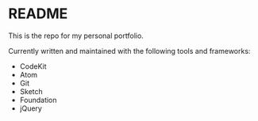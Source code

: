 # README

This is the repo for my personal portfolio.

Currently written and maintained with the following tools and frameworks:
* CodeKit
* Atom
* Git
* Sketch
* Foundation
* jQuery
